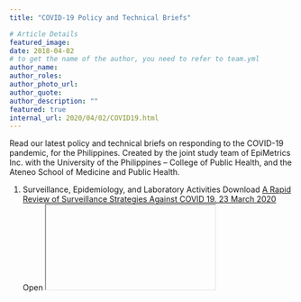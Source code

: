 ```yaml
---
title: "COVID-19 Policy and Technical Briefs"

# Article Details
featured_image: 
date: 2018-04-02
# to get the name of the author, you need to refer to team.yml
author_name: 
author_roles: 
author_photo_url: 
author_quote: 
author_description: "" 
featured: true
internal_url: 2020/04/02/COVID19.html
---
```


Read our latest policy and technical briefs on responding to the COVID-19 pandemic, for the Philippines.
Created by the joint study team of EpiMetrics Inc. with the University of the Philippines – College of Public Health, and the Ateneo School of Medicine and Public Health.

1.	Surveillance, Epidemiology, and Laboratory Activities
Download <a href="https://github.com/Epimetrics-Inc/website/raw/master/assets/posts/2020-04-02-COVID19/C19V1I3.pdf">A Rapid Review of Surveillance Strategies Against COVID 19. 23 March 2020</a>
Open <iframe target=_blank>
<object data="https://github.com/Epimetrics-Inc/website/raw/master/assets/posts/2020-04-02-COVID19/C19V1I3.pdf" type="application/pdf" >
</object>

2. Community Mitigation Measures
3. Medical Countermeasures: Diagnostic Devices, Vaccines, Therapeutics, and
Respiratory Devices
4. Health Care System Preparedness and Response Activities
5. Communications and Public Outreach
6. Scientific Infrastructure and Preparedness
7. Domestic and International Response Policy, Incident Management, and Global
Partnerships and Capacity Building
